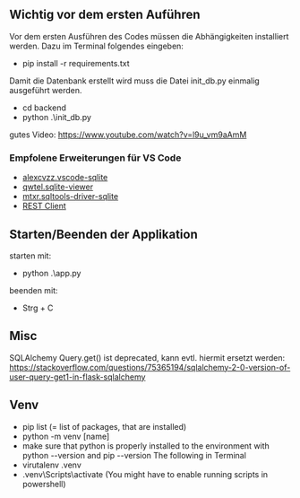 ## Wichtig vor dem ersten Auführen

Vor dem ersten Ausführen des Codes müssen die Abhängigkeiten installiert werden. Dazu im Terminal folgendes eingeben:

- pip install -r requirements.txt

Damit die Datenbank erstellt wird muss die Datei init_db.py einmalig ausgeführt werden.

- cd backend
- python .\init_db.py


gutes Video:
https://www.youtube.com/watch?v=l9u_vm9aAmM

### Empfolene Erweiterungen für VS Code
- [alexcvzz.vscode-sqlite](https://marketplace.visualstudio.com/items?itemName=alexcvzz.vscode-sqlite)
- [qwtel.sqlite-viewer](https://marketplace.visualstudio.com/items?itemName=qwtel.sqlite-viewer)
- [mtxr.sqltools-driver-sqlite](https://marketplace.visualstudio.com/items?itemName=mtxr.sqltools-driver-sqlite)
- [REST Client](https://marketplace.visualstudio.com/items?itemName=humao.rest-client)


## Starten/Beenden der Applikation

starten mit:
- python .\app.py

beenden mit:
- Strg + C

## Misc
SQLAlchemy Query.get() ist deprecated, kann evtl. hiermit ersetzt werden:
https://stackoverflow.com/questions/75365194/sqlalchemy-2-0-version-of-user-query-get1-in-flask-sqlalchemy

## Venv

- pip list (= list of packages, that are installed)
- python -m venv [name]
- make sure that python is properly installed to the environment with python 
--version and pip --version
The following in Terminal
- virutalenv .venv
- .venv\Scripts\activate (You might have to enable running scripts in powershell)